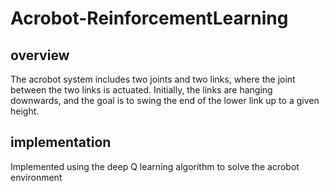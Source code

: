 # Acrobot-ReinforcementLearning

## overview
The acrobot system includes two joints and two links, where the joint between the two links is actuated. Initially, the links are hanging downwards, and the goal is to swing the end of the lower link up to a given height.

## implementation
Implemented using the deep Q learning algorithm to solve the acrobot environment

